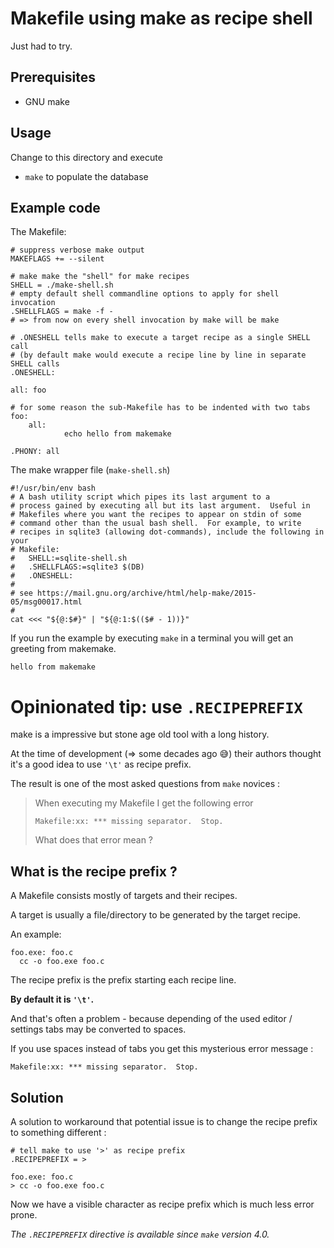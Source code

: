 # Makefile using make as recipe shell

Just had to try.

## Prerequisites

- GNU make 

## Usage

Change to this directory and execute 

- `make` to populate the database 

## Example code

The Makefile:

```make
# suppress verbose make output
MAKEFLAGS += --silent

# make make the "shell" for make recipes
SHELL = ./make-shell.sh
# empty default shell commandline options to apply for shell invocation
.SHELLFLAGS = make -f -
# => from now on every shell invocation by make will be make

# .ONESHELL tells make to execute a target recipe as a single SHELL call
# (by default make would execute a recipe line by line in separate SHELL calls
.ONESHELL:

all: foo

# for some reason the sub-Makefile has to be indented with two tabs
foo:
	all:
			echo hello from makemake

.PHONY: all
```

The make wrapper file (`make-shell.sh`)

```shell
#!/usr/bin/env bash
# A bash utility script which pipes its last argument to a
# process gained by executing all but its last argument.  Useful in
# Makefiles where you want the recipes to appear on stdin of some
# command other than the usual bash shell.  For example, to write
# recipes in sqlite3 (allowing dot-commands), include the following in your 
# Makefile:
#   SHELL:=sqlite-shell.sh
#   .SHELLFLAGS:=sqlite3 $(DB)
#   .ONESHELL:
# 
# see https://mail.gnu.org/archive/html/help-make/2015-05/msg00017.html
# 
cat <<< "${@:$#}" | "${@:1:$(($# - 1))}"
```

If you run the example by executing `make` in a terminal you will get an greeting from makemake.

```
hello from makemake
```

# Opinionated tip: use `.RECIPEPREFIX`

make is a impressive but stone age old tool with a long history.

At the time of development (=> some decades ago 😅) their authors thought it's a good idea to use `'\t'` as recipe prefix.

The result is one of the most asked questions from `make` novices : 

> When executing my Makefile I get the following error
> 
> ```
> Makefile:xx: *** missing separator.  Stop.
> ```
>
> What does that error mean ? 

## What is the recipe prefix ?

A Makefile consists mostly of targets and their recipes. 

A target is usually a file/directory to be generated by the target recipe. 

An example: 

```make
foo.exe: foo.c
  cc -o foo.exe foo.c
```

The recipe prefix is the prefix starting each recipe line. 

__By default it is `'\t'`.__

And that's often a problem - because depending of the used editor / settings tabs may be converted to spaces. 

If you use spaces instead of tabs you get this mysterious error message : 

```
Makefile:xx: *** missing separator.  Stop.
```

## Solution

A solution to workaround that potential issue is to change the recipe prefix to something different : 

```make
# tell make to use '>' as recipe prefix
.RECIPEPREFIX = >

foo.exe: foo.c
> cc -o foo.exe foo.c
```

Now we have a visible character as recipe prefix which is much less error prone.

_The `.RECIPEPREFIX` directive is available since `make` version 4.0._

